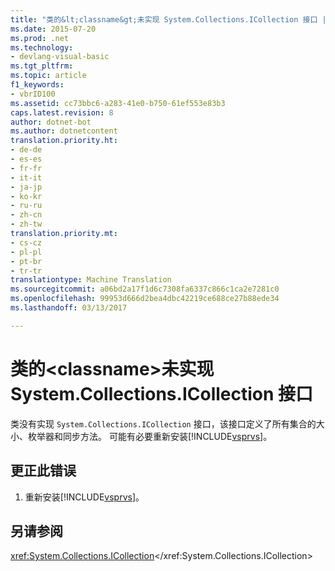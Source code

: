 ```yaml
---
title: "类的&lt;classname&gt;未实现 System.Collections.ICollection 接口 |Microsoft 文档"
ms.date: 2015-07-20
ms.prod: .net
ms.technology:
- devlang-visual-basic
ms.tgt_pltfrm: 
ms.topic: article
f1_keywords:
- vbrID100
ms.assetid: cc73bbc6-a283-41e0-b750-61ef553e83b3
caps.latest.revision: 8
author: dotnet-bot
ms.author: dotnetcontent
translation.priority.ht:
- de-de
- es-es
- fr-fr
- it-it
- ja-jp
- ko-kr
- ru-ru
- zh-cn
- zh-tw
translation.priority.mt:
- cs-cz
- pl-pl
- pt-br
- tr-tr
translationtype: Machine Translation
ms.sourcegitcommit: a06bd2a17f1d6c7308fa6337c866c1ca2e7281c0
ms.openlocfilehash: 99953d666d2bea4dbc42219ce688ce27b88ede34
ms.lasthandoff: 03/13/2017

---
```

# <a name="class-39ltclassnamegt39-does-not-implement-the-systemcollectionsicollection-interface"></a>类的&lt;classname&gt;未实现 System.Collections.ICollection 接口
类没有实现 `System.Collections.ICollection` 接口，该接口定义了所有集合的大小、枚举器和同步方法。 可能有必要重新安装[!INCLUDE[vsprvs](../../csharp/includes/vsprvs_md.md)]。  
  
## <a name="to-correct-this-error"></a>更正此错误  
  
1.  重新安装[!INCLUDE[vsprvs](../../csharp/includes/vsprvs_md.md)]。  
  
## <a name="see-also"></a>另请参阅  
 <xref:System.Collections.ICollection></xref:System.Collections.ICollection>
